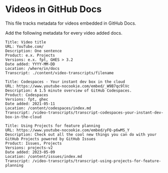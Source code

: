 # Videos in GitHub Docs

This file tracks metadata for videos embedded in GitHub Docs.

Add the following metadata for every video added docs.

```text copy
Title: Video title
URL: YouTube.com/
Description: One sentence
Product: e.x. Projects
Versions: e.x. fpt, GHES > 3.2
Date added: YYYY-MM-DD
Location: /where/in/docs
Transcript: ./content/video-transcripts/filename
```

```text
Title: Codespaces - Your instant dev box in the cloud
URL: https://www.youtube-nocookie.com/embed/_W9B7qc9lVc
Description: A 1.5 minute overview of GitHub Codespaces.
Product: Codespaces
Versions: fpt, ghec
Date added: 2021-05-11
Location: /content/codespaces/index.md
Transcript: /video-transcripts/transcript-codespaces-your-instant-dev-box-in-the-cloud
```

```text
Title: Using Projects for feature planning
URL: https://www.youtube-nocookie.com/embed/yFQ-p6wMS_Y
Description: Check out all the cool new things you can do with your GitHub Projects powered by GitHub Issues
Product: Issues, Projects
Versions: projects-v2
Date added: 2023-05-09
Location: /content/issues/index.md
Transcript: /video-transcripts/transcript-using-projects-for-feature-planning
```
